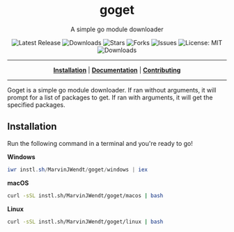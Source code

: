 <h1 align="center">goget</h1>
<p align="center">A simple go module downloader</p>

<p align="center">

<a style="text-decoration: none" href="https://github.com/MarvinJWendt/goget/releases">
<img src="https://img.shields.io/github/v/release/MarvinJWendt/goget?style=flat-square" alt="Latest Release">
</a>

<a style="text-decoration: none" href="https://github.com/MarvinJWendt/goget/releases">
<img src="https://img.shields.io/github/downloads/MarvinJWendt/goget/total.svg?style=flat-square" alt="Downloads">
</a>

<a style="text-decoration: none" href="https://github.com/MarvinJWendt/goget/stargazers">
<img src="https://img.shields.io/github/stars/MarvinJWendt/goget.svg?style=flat-square" alt="Stars">
</a>

<a style="text-decoration: none" href="https://github.com/MarvinJWendt/goget/fork">
<img src="https://img.shields.io/github/forks/MarvinJWendt/goget.svg?style=flat-square" alt="Forks">
</a>

<a style="text-decoration: none" href="https://github.com/MarvinJWendt/goget/issues">
<img src="https://img.shields.io/github/issues/MarvinJWendt/goget.svg?style=flat-square" alt="Issues">
</a>

<a style="text-decoration: none" href="https://opensource.org/licenses/MIT">
<img src="https://img.shields.io/badge/License-MIT-yellow.svg?style=flat-square" alt="License: MIT">
</a>

<br/>

<a style="text-decoration: none" href="https://github.com/MarvinJWendt/goget/releases">
<img src="https://img.shields.io/badge/platform-windows%20%7C%20macos%20%7C%20linux-informational?style=for-the-badge" alt="Downloads">
</a>

<br/>

</p>

----

<p align="center">
<strong><a href="https://MarvinJWendt.github.io/goget/#/installation">Installation</a></strong>
|
<strong><a href="https://MarvinJWendt.github.io/goget/#/docs">Documentation</a></strong>
|
<strong><a href="https://MarvinJWendt.github.io/goget/#/CONTRIBUTING">Contributing</a></strong>
</p>

----

Goget is a simple go module downloader. If ran without arguments, it will prompt for a list of packages to get. If ran with arguments, it will get the specified packages.

## Installation

Run the following command in a terminal and you're ready to go!

**Windows**
```powershell
iwr instl.sh/MarvinJWendt/goget/windows | iex
```

**macOS**
```bash
curl -sSL instl.sh/MarvinJWendt/goget/macos | bash
```

**Linux**
```bash
curl -sSL instl.sh/MarvinJWendt/goget/linux | bash
```
